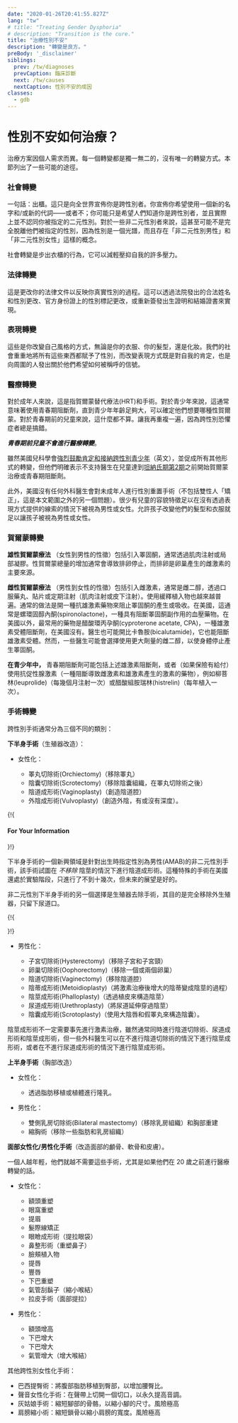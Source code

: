 ```yaml
---
date: "2020-01-26T20:41:55.827Z"
lang: "tw"
# title: "Treating Gender Dysphoria"
# description: "Transition is the cure."
title: "治療性別不安"
description: "轉變是良方。"
preBody: '_disclaimer'
siblings:
  prev: /tw/diagnoses
  prevCaption: 臨床診斷
  next: /tw/causes
  nextCaption: 性別不安的成因
classes:
  - gdb
---
```


<!-- # How is Gender Dysphoria Treated? -->

# 性別不安如何治療？

<!-- Treatment options vary significantly depending on the individual person's needs. Every single transition is unique, and there is no one way to transition. This section is a list of possible pathways. -->
治療方案因個人需求而異。每一個轉變都是獨一無二的，沒有唯一的轉變方式。本節列出了一些可能的途徑。

<!-- ### Social Transition -->
### 社會轉變

<!-- In a phrase: coming out of the closet. This is simply announcing to the world that you are transgender. You announce that you wish to use a new name and/or new pronouns – or not; you may just wish for people to know that you are trans and do not actually identify with your assigned binary gender. For some non-binary people this may not even be a full step away from their assignment, since gender is a spectrum and there is such a thing as a "non-binary man" and a "non-binary woman". -->
一句話：出櫃。這只是向全世界宣佈你是跨性別者。你宣佈你希望使用一個新的名字和/或新的代詞——或者不；你可能只是希望人們知道你是跨性別者，並且實際上並不認同你被指定的二元性別。對於一些非二元性別者來說，這甚至可能不是完全脫離他們被指定的性別，因為性別是一個光譜，而且存在「非二元性別男性」和「非二元性別女性」這樣的概念。

<!-- A social transition is the act of stepping out of the closet, and it can relieve a lot of stress from the suppression of oneself. -->
社會轉變是步出衣櫃的行為，它可以減輕壓抑自我的許多壓力。

<!-- ### Legal Transition -->
### 法律轉變

<!-- This is the process of changing your legal documents to reflect your true gender. This may be through a legal name and gender change issued by a court, through a change of gender marker on an official ID, or through re-issuing of birth certificates and marriage licenses. -->
這是更改你的法律文件以反映你真實性別的過程。這可以透過法院發出的合法姓名和性別更改、官方身份證上的性別標記更改，或重新簽發出生證明和結婚證書來實現。

<!-- ### Presentational Transition -->
### 表現轉變

<!-- These are changes to how you style yourself, be it your clothes, your hair, or the use of makeup. Our society heavily genders all of these things, and switching presentation is both affirming to one's self and also sends cues to those around them about how they wish to be addressed. -->
這些是你改變自己風格的方式，無論是你的衣服、你的髮型，還是化妝。我們的社會重重地將所有這些東西都賦予了性別，而改變表現方式既是對自我的肯定，也是向周圍的人發出關於他們希望如何被稱呼的信號。

<!-- ### Medical Transition -->
### 醫療轉變

<!-- For adults, this is hormone replacement therapy and surgery. For adolescents, this often means puberty blockers until the teen is old enough to be certain of which gonadal hormone they want to have. For prepubescents, this is nothing. Let me repeat that again, since transphobes keep getting it wrong. -->
對於成年人來說，這是指賀爾蒙替代療法(HRT)和手術。對於青少年來說，這通常意味著使用青春期阻斷劑，直到青少年年齡足夠大，可以確定他們想要哪種性賀爾蒙。對於青春期前的兒童來說，這什麼都不算。讓我再重複一遍，因為跨性別恐懼症者總是搞錯。

<!-- ***PREPUBESCENT CHILDREN DO NOT MEDICALLY TRANSITION***. -->
***青春期前兒童不會進行醫療轉變***。

<!-- While the American Academy of Pediatrics [strongly encourages the validation and acceptance of transgender youth](https://pediatrics.aappublications.org/content/pediatrics/early/2018/09/13/peds.2018-2162.full.pdf), and the enabling of all other forms of transition, they explicitly do not support doctors beginning either hormone therapy or puberty blockers until a child has reached [Tanner stage 2](https://en.wikipedia.org/wiki/Tanner_scale). -->
雖然美國兒科學會[強烈鼓勵肯定和接納跨性別青少年](https://pediatrics.aappublications.org/content/pediatrics/early/2018/09/13/peds.2018-2162.full.pdf)（英文），並促成所有其他形式的轉變，但他們明確表示不支持醫生在兒童達到[坦納氏期第2期](https://zh.wikipedia.org/wiki/%E8%B0%AD%E7%BA%B3%E6%A0%87%E5%87%86)之前開始賀爾蒙治療或青春期阻斷劑。

<!-- Furthermore, no surgeon in the United States will perform a gender altering surgery on a minor (excluding intersex "corrections", which is a whole other problem outside the scope of this article). Very few children have strong enough features to be read as either male or female without clues provided through presentation. Allowing a child to change their hair and clothes is all that is needed for the child to be seen as male or female. -->
此外，美國沒有任何外科醫生會對未成年人進行性別重置手術（不包括雙性人「矯正」，這是本文範圍之外的另一個問題）。很少有兒童的容貌特徵足以在沒有透過表現方式提供的線索的情況下被視為男性或女性。允許孩子改變他們的髮型和衣服就足以讓孩子被視為男性或女性。

<!-- ### Hormonal Transition -->
### 賀爾蒙轉變

<!-- **Masculinizing hormone therapy** (female to male sexual characteristics) consists of the introduction of testosterone, usually via intramuscular injection or topical gel. The increase in total gonadal hormones typically causes a cessation of ovulation, which is the source of the majority of estrogen produced in the ovaries. -->
**雄性賀爾蒙療法** （女性到男性的性徵）包括引入睪固酮，通常透過肌肉注射或局部凝膠。性賀爾蒙總量的增加通常會導致排卵停止，而排卵是卵巢產生的雌激素的主要來源。

<!-- **Feminizing hormone therapy** (male to female sexual characteristics) consists of the introduction of estrogen, typically estradiol, via oral pills, patches, or regular injections (intramuscular or subcutaneous). The use of slow dispensing implants is also becoming more and more common. It is also common practice to prescribe an anti-androgen to block testosterone production or absorption. In the United States this is usually spironolactone, a blood pressure medication which has a testosterone blocking side-effect. Outside of the US, the most common drug is cyproterone acetate, an androgen receptor blocker, which is not available in the US. Doctors may also prescribe bicalutamide, which also blocks androgen receptors. However, some doctors may simply opt to use larger estradiol doses in order to cause the body to halt testosterone production. -->
**雌性賀爾蒙療法** （男性到女性的性徵）包括引入雌激素，通常是雌二醇，透過口服藥丸、貼片或定期注射（肌肉注射或皮下注射）。使用緩釋植入物也越來越普遍。通常的做法是開一種抗雄激素藥物來阻止睪固酮的產生或吸收。在美國，這通常是螺環固醇內酮(spironolactone)，一種具有阻斷睪固酮副作用的血壓藥物。在美國以外，最常用的藥物是醋酸環丙孕酮(cyproterone acetate, CPA)，一種雄激素受體阻斷劑，在美國沒有。醫生也可能開比卡魯胺(bicalutamide)，它也能阻斷雄激素受體。然而，一些醫生可能會選擇使用更大劑量的雌二醇，以使身體停止產生睪固酮。

<!-- **In adolescents**, puberty blockers may involve the above androgen blockers, or (if it is covered by insurance) the use of an antigonadotropic (a drug which blocks the hormones that cause the production of estrogen and androgen) such as leuprolide acetate (a shot delivered every few months) or histrelin acetate (an annual implant). -->
**在青少年中，** 青春期阻斷劑可能包括上述雄激素阻斷劑，或者（如果保險有給付）使用抗促性腺激素（一種阻斷導致雌激素和雄激素產生的激素的藥物），例如柳菩林(leuprolide)（每幾個月注射一次）或醋酸組胺瑞林(histrelin)（每年植入一次）。


<!-- ### Surgical Transition -->
### 手術轉變

<!-- Transgender surgeries are typically divided into three separate categories: -->
跨性別手術通常分為三個不同的類別：

<!-- **Bottom Surgery** (modifications to genitals): -->
**下半身手術**（生殖器改造）：

<!-- - Feminizing: -->
- 女性化：

  <!-- - Orchiectomy (removal of the testicles)
  - Scrotectomy (removal of scrotal tissue, following orchiectomy)
  - Vaginoplasty (creation of a vaginal cavity)
  - Vulvoplasty (creation of a vulva, with or without depth). -->
  - 睪丸切除術(Orchiectomy)（移除睪丸）
  - 陰囊切除術(Scrotectomy)（移除陰囊組織，在睪丸切除術之後）
  - 陰道成形術(Vaginoplasty)（創造陰道腔）
  - 外陰成形術(Vulvoplasty)（創造外陰，有或沒有深度）。

{!{ <div class="gutter"><div class="card"><div class="card-body"><h4 class="card-title">For Your Information</h4> }!}

<!-- A newly developing area of bottom surgery is in AMAB non-binary operations which attempt to perform vaginoplasty *without* the removal of the penis. This particular surgery is extremely experimental and has been performed less than a dozen times in the United States, but the outlook for the future is good. -->
下半身手術的一個新興領域是針對出生時指定性別為男性(AMAB)的非二元性別手術，該手術試圖在 *不移除* 陰莖的情況下進行陰道成形術。這種特殊的手術在美國還處於實驗階段，只進行了不到十幾次，但未來的展望是好的。

<!-- An additional option for non-binary bottom surgery is genital nullification surgery, which aims to completely remove the external genitalia, leaving only a urethral opening. -->
非二元性別下半身手術的另一個選擇是生殖器去除手術，其目的是完全移除外生殖器，只留下尿道口。

{!{ </div></div></div> }!}

<!-- - Masculinizing: -->
- 男性化：

  <!-- - Hysterectomy (removal of uterus and cervix)
  - Oophorectomy (removal of one or both ovaries)
  - Vaginectomy (removal of vaginal cavity)
  - Metoidioplasty (a process which turns the enlarged clitoris after hormone therapy into a penis)
  - Phalloplasty (construction of a penis from skin grafting)
  - Urethroplasty (extension of the urethral canal through the phallus)
  - Scrotoplasty (use of labia majora and false testicles to construct a scrotum). -->
  - 子宮切除術(Hysterectomy)（移除子宮和子宮頸）
  - 卵巢切除術(Oophorectomy)（移除一個或兩個卵巢）
  - 陰道切除術(Vaginectomy)（移除陰道腔）
  - 陰蒂成形術(Metoidioplasty)（將激素治療後增大的陰蒂變成陰莖的過程）
  - 陰莖成形術(Phalloplasty)（透過植皮來構造陰莖）
  - 尿道成形術(Urethroplasty)（將尿道延伸穿過陰莖）
  - 陰囊成形術(Scrotoplasty)（使用大陰唇和假睪丸來構造陰囊）。

<!-- Phalloplasty does not necessarily require previous hormone therapy, and while it is common to perform vaginectomy, urethroplasty, and phalloplasty at the same time, some surgeons can perform phalloplasty without vaginectomy or phalloplasty without urethroplasty.   -->
陰莖成形術不一定需要事先進行激素治療，雖然通常同時進行陰道切除術、尿道成形術和陰莖成形術，但一些外科醫生可以在不進行陰道切除術的情況下進行陰莖成形術，或者在不進行尿道成形術的情況下進行陰莖成形術。

<!-- **Top Surgery** (modifications to the chest) -->
**上半身手術**（胸部改造）

<!-- - Feminizing: -->
- 女性化：
  
  <!-- - Breast augmentation via fat transfer or implants. -->
  - 透過脂肪移植或植體進行隆乳。

<!-- - Masculinizing: -->
- 男性化：

  <!-- - Bilateral mastectomy (breast tissue removal) with chest reconstruction
  - Breast reduction (some fat and breast tissue removal) -->
  - 雙側乳房切除術(Bilateral mastectomy)（移除乳房組織）和胸部重建
  - 縮胸術（移除一些脂肪和乳房組織）

<!-- **Facial Feminization / Masculinization Surgery** (modifications to the skull, cartilage, and skin on the face). -->
**面部女性化/男性化手術**（改造面部的顱骨、軟骨和皮膚）。

  <!-- The younger a person is, the less they will need these surgeries, especially if they medically transition prior to the age of 20. -->
  一個人越年輕，他們就越不需要這些手術，尤其是如果他們在 20 歲之前進行醫療轉變的話。

<!-- - Feminizing: -->
- 女性化：

  <!-- - Forehead recontouring
  - Eye socket recontouring
  - Brow lift
  - Hairline correction
  - Blepharoplasty (lifting of eye bags)
  - Rhinoplasty (reshaping of the nose)
  - Cheek implants
  - Lip lift
  - Lip filling
  - Jaw recontouring
  - Tracheal shave (adam's apple reduction)
  - Rhytidectomy (face lift) -->
  - 額頭重塑
  - 眼窩重塑
  - 提眉
  - 髮際線矯正
  - 眼瞼成形術（提拉眼袋）
  - 鼻整形術（重塑鼻子）
  - 臉頰植入物
  - 提唇
  - 豐唇
  - 下巴重塑
  - 氣管刮鬍子（縮小喉結）
  - 拉皮手術（面部提拉）

<!-- - Masculinizing: -->
- 男性化：

  <!-- - Forehead augmentation
  - Jaw augmentation
  - Chin augmentation
  - Tracheal augmentation (adam's apple enlargement) -->
  - 額頭增高
  - 下巴增大
  - 下巴增大
  - 氣管增大（增大喉結）

<!-- Other Trans Feminine Surgeries: -->
其他跨性別女性化手術：

<!-- - Brazilian Butt Lift: Fat from the belly is transplanted into the butt in order to increase hip to waist ratio.
- Voice Feminization Surgery: An incision is performed in the vocal cords in order to permanently raise the pitch.
- Cinderella Surgery: Bones in the foot are shortened in order to reduce foot size. EXTREMELY RISKY
- Shoulder Reduction: The collar bone is shortened to reduce the width of the shoulders. EXTREMELY RISKY -->

- 巴西提臀術：將腹部脂肪移植到臀部，以增加腰臀比。
- 聲音女性化手術：在聲帶上切開一個切口，以永久提高音調。
- 灰姑娘手術：縮短腳部的骨骼，以縮小腳的尺寸。風險極高
- 肩膀縮小術：縮短鎖骨以縮小肩膀的寬度。風險極高

